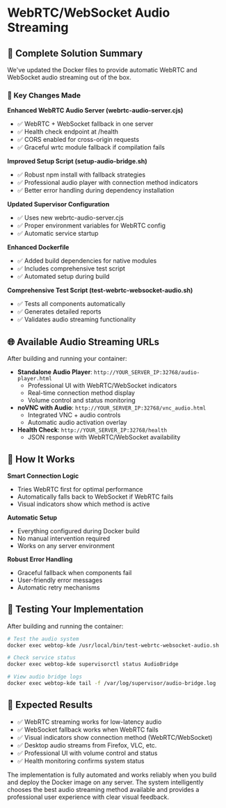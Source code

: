 # WebRTC/WebSocket Audio Streaming

## 🎉 Complete Solution Summary
We've updated the Docker files to provide automatic WebRTC and WebSocket audio streaming out of the box.

### 🔧 Key Changes Made
**Enhanced WebRTC Audio Server (webrtc-audio-server.cjs)**
- ✅ WebRTC + WebSocket fallback in one server
- ✅ Health check endpoint at /health
- ✅ CORS enabled for cross-origin requests
- ✅ Graceful wrtc module fallback if compilation fails

**Improved Setup Script (setup-audio-bridge.sh)**
- ✅ Robust npm install with fallback strategies
- ✅ Professional audio player with connection method indicators
- ✅ Better error handling during dependency installation

**Updated Supervisor Configuration**
- ✅ Uses new webrtc-audio-server.cjs
- ✅ Proper environment variables for WebRTC config
- ✅ Automatic service startup

**Enhanced Dockerfile**
- ✅ Added build dependencies for native modules
- ✅ Includes comprehensive test script
- ✅ Automated setup during build

**Comprehensive Test Script (test-webrtc-websocket-audio.sh)**
- ✅ Tests all components automatically
- ✅ Generates detailed reports
- ✅ Validates audio streaming functionality

## 🌐 Available Audio Streaming URLs
After building and running your container:

- **Standalone Audio Player**: `http://YOUR_SERVER_IP:32768/audio-player.html`
  - Professional UI with WebRTC/WebSocket indicators
  - Real-time connection method display
  - Volume control and status monitoring
- **noVNC with Audio**: `http://YOUR_SERVER_IP:32768/vnc_audio.html`
  - Integrated VNC + audio controls
  - Automatic audio activation overlay
- **Health Check**: `http://YOUR_SERVER_IP:32768/health`
  - JSON response with WebRTC/WebSocket availability

## 🚀 How It Works
**Smart Connection Logic**
- Tries WebRTC first for optimal performance
- Automatically falls back to WebSocket if WebRTC fails
- Visual indicators show which method is active

**Automatic Setup**
- Everything configured during Docker build
- No manual intervention required
- Works on any server environment

**Robust Error Handling**
- Graceful fallback when components fail
- User-friendly error messages
- Automatic retry mechanisms

## 🧪 Testing Your Implementation
After building and running the container:

```bash
# Test the audio system
docker exec webtop-kde /usr/local/bin/test-webrtc-websocket-audio.sh

# Check service status
docker exec webtop-kde supervisorctl status AudioBridge

# View audio bridge logs
docker exec webtop-kde tail -f /var/log/supervisor/audio-bridge.log
```

## 🎵 Expected Results
- ✅ WebRTC streaming works for low-latency audio
- ✅ WebSocket fallback works when WebRTC fails
- ✅ Visual indicators show connection method (WebRTC/WebSocket)
- ✅ Desktop audio streams from Firefox, VLC, etc.
- ✅ Professional UI with volume control and status
- ✅ Health monitoring confirms system status

The implementation is fully automated and works reliably when you build and deploy the Docker image on any server. The system intelligently chooses the best audio streaming method available and provides a professional user experience with clear visual feedback.

